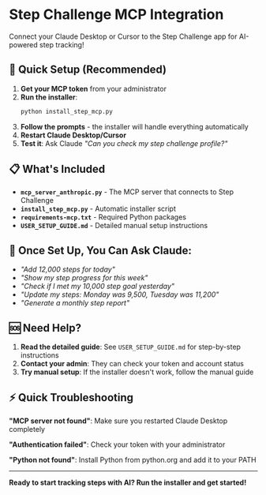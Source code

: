 # Step Challenge MCP Integration

Connect your Claude Desktop or Cursor to the Step Challenge app for AI-powered step tracking!

## 🚀 Quick Setup (Recommended)

1. **Get your MCP token** from your administrator
2. **Run the installer**:
   ```bash
   python install_step_mcp.py
   ```
3. **Follow the prompts** - the installer will handle everything automatically
4. **Restart Claude Desktop/Cursor**
5. **Test it**: Ask Claude *"Can you check my step challenge profile?"*

## 📋 What's Included

- **`mcp_server_anthropic.py`** - The MCP server that connects to Step Challenge
- **`install_step_mcp.py`** - Automatic installer script  
- **`requirements-mcp.txt`** - Required Python packages
- **`USER_SETUP_GUIDE.md`** - Detailed manual setup instructions

## 💬 Once Set Up, You Can Ask Claude:

- *"Add 12,000 steps for today"*
- *"Show my step progress for this week"*
- *"Check if I met my 10,000 step goal yesterday"*  
- *"Update my steps: Monday was 9,500, Tuesday was 11,200"*
- *"Generate a monthly step report"*

## 🆘 Need Help?

1. **Read the detailed guide**: See `USER_SETUP_GUIDE.md` for step-by-step instructions
2. **Contact your admin**: They can check your token and account status
3. **Try manual setup**: If the installer doesn't work, follow the manual guide

## ⚡ Quick Troubleshooting

**"MCP server not found"**: Make sure you restarted Claude Desktop completely

**"Authentication failed"**: Check your token with your administrator  

**"Python not found"**: Install Python from python.org and add it to your PATH

---

**Ready to start tracking steps with AI? Run the installer and get started!**